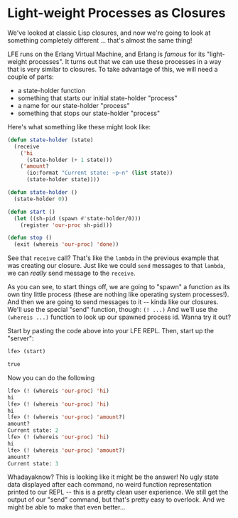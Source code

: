 # Light-weight Processes as Closures

We've looked at classic Lisp closures, and now we're going to look at something completely different ... that's almost the same thing! 

LFE runs on the Erlang Virtual Machine, and Erlang is *famous* for its "light-weight processes". It turns out that we can use these processes in a way that is very similar to closures. To take advantage of this, we will need a couple of parts:

* a state-holder function
* something that starts our initial state-holder "process"
* a name for our state-holder "process"
* something that stops our state-holder "process"

Here's what something like these might look like:

```lisp
(defun state-holder (state)
  (receive
    ('hi
      (state-holder (+ 1 state)))
    ('amount?
      (io:format "Current state: ~p~n" (list state))
      (state-holder state))))

(defun state-holder ()
  (state-holder 0))

(defun start ()
  (let ((sh-pid (spawn #'state-holder/0)))
    (register 'our-proc sh-pid)))

(defun stop ()
  (exit (whereis 'our-proc) 'done))
```

See that ``receive`` call? That's like the ``lambda`` in the previous example that was creating our closure. Just like we could ``send`` messages to that ``lambda``, we can *really* send message to the ``receive``.

As you can see, to start things off, we are going to "spawn" a function as its own tiny little process (these are nothing like operating system processes!). And then we are going to send messages to it -- kinda like our closures. We'll use the special "send" function, though: ``(! ...)`` And we'll use the ``(whereis ...)`` function to look up our spawned process id. Wanna try it out?

Start by pasting the code above into your LFE REPL. Then, start up the "server":

```lisp
lfe> (start)
```
```lisp
true
```

Now you can do the following

```lisp
lfe> (! (whereis 'our-proc) 'hi)
hi
lfe> (! (whereis 'our-proc) 'hi)
hi
lfe> (! (whereis 'our-proc) 'amount?)
amount?
Current state: 2
lfe> (! (whereis 'our-proc) 'hi)
hi
lfe> (! (whereis 'our-proc) 'amount?)
amount?
Current state: 3
```

Whadayaknow? This is looking like it might be the answer! No ugly state data displayed after each command, no weird function representation printed to our REPL -- this is a pretty clean user experience. We still get the output of our "send" command, but that's pretty easy to overlook. And we might be able to make that even better...

